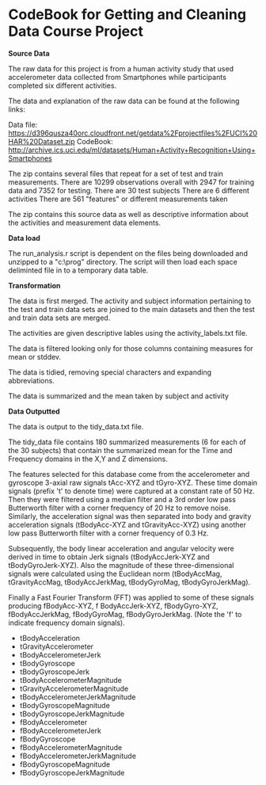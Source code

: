 <b><h1>CodeBook for Getting and Cleaning Data Course Project</h1></b>

<b>Source Data</b>

The raw data for this project is from a human activity study that used 
accelerometer data collected from Smartphones while participants completed six different activities.  

The data and explanation of the raw data can be found at the following links:

Data file: https://d396qusza40orc.cloudfront.net/getdata%2Fprojectfiles%2FUCI%20HAR%20Dataset.zip
CodeBook: http://archive.ics.uci.edu/ml/datasets/Human+Activity+Recognition+Using+Smartphones

The zip contains several files that repeat for a set of test and train measurements. 
There are 10299 observations overall with 2947 for training data and 7352 for testing.
There are 30 test subjects
There are 6 different activities
There are 561 "features" or different measurements taken

The zip contains this source data as well as descriptive information about the activities and measurement data elements.


<b>Data load</b>

The run_analysis.r script is dependent on the files being downloaded and unzipped to a "c:\prog" directory.  The script will then load each 
space deliminted file in to a temporary data table.  

<b>Transformation</b>

The data is first merged. The activity and subject information pertaining to the test and train data sets are joined to the main datasets
and then the test and train data sets are merged.  

The activities are given descriptive lables using the activity_labels.txt file.

The data is filtered looking only for those columns containing measures for mean or stddev. 

The data is tidied, removing special characters and expanding abbreviations.  

The data is summarized and the mean taken by subject and activity

<b>Data Outputted</b>

The data is output to the tidy_data.txt file.

The tidy_data file contains 180 summarized measurements (6 for each of the 30 subjects) that contain the summarized mean for the
Time and Frequency domains in the X,Y and Z dimensions.  

The features selected for this database come from the accelerometer and gyroscope 3-axial raw signals tAcc-XYZ and tGyro-XYZ. 
These time domain signals (prefix 't' to denote time) were captured at a constant rate of 50 Hz. Then they were filtered using
a median filter and a 3rd order low pass Butterworth filter with a corner frequency of 20 Hz to remove noise. 
Similarly, the acceleration signal was then separated into body and gravity acceleration signals (tBodyAcc-XYZ and tGravityAcc-XYZ) 
using another low pass Butterworth filter with a corner frequency of 0.3 Hz. 

Subsequently, the body linear acceleration and angular velocity were derived in time to obtain Jerk signals 
(tBodyAccJerk-XYZ and tBodyGyroJerk-XYZ). Also the magnitude of these three-dimensional signals were calculated using the 
Euclidean norm (tBodyAccMag, tGravityAccMag, tBodyAccJerkMag, tBodyGyroMag, tBodyGyroJerkMag). 

Finally a Fast Fourier Transform (FFT) was applied to some of these signals producing fBodyAcc-XYZ, f
BodyAccJerk-XYZ, fBodyGyro-XYZ, fBodyAccJerkMag, fBodyGyroMag, fBodyGyroJerkMag. 
(Note the 'f' to indicate frequency domain signals). 

- tBodyAcceleration
- tGravityAccelerometer
- tBodyAccelerometerJerk
- tBodyGyroscope
- tBodyGyroscopeJerk
- tBodyAccelerometerMagnitude
- tGravityAccelerometerMagnitude
- tBodyAccelerometerJerkMagnitude
- tBodyGyroscopeMagnitude
- tBodyGyroscopeJerkMagnitude
- fBodyAccelerometer
- fBodyAccelerometerJerk
- fBodyGyroscope
- fBodyAccelerometerMagnitude
- fBodyAccelerometerJerkMagnitude
- fBodyGyroscopeMagnitude
- fBodyGyroscopeJerkMagnitude

